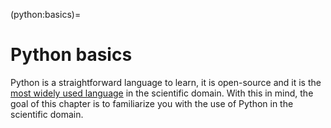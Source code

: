 (python:basics)=
# Python basics

Python is a straightforward language to learn, it is open-source and it is the [most widely used language](https://spectrum.ieee.org/top-programming-languages-2021) in the scientific domain. 
With this in mind, the goal of this chapter is to familiarize you with the use of Python in the scientific domain. 
